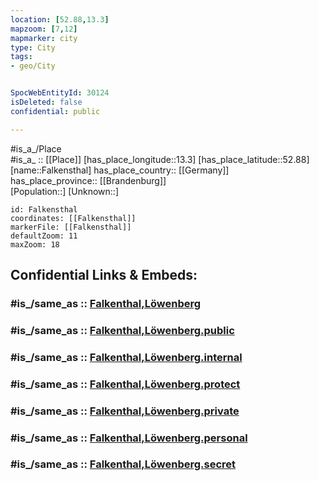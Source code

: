 ```yaml
---
location: [52.88,13.3] 
mapzoom: [7,12] 
mapmarker: city 
type: City
tags:
- geo/City


SpocWebEntityId: 30124
isDeleted: false
confidential: public

---
```

#is_a_/Place  
#is_a_ :: [[Place]] 
[has_place_longitude::13.3] 
[has_place_latitude::52.88] 
[name::Falkensthal] 
has_place_country:: [[Germany]]  
has_place_province:: [[Brandenburg]]  
[Population::] 
[Unknown::] 


```leaflet
id: Falkensthal
coordinates: [[Falkensthal]] 
markerFile: [[Falkensthal]] 
defaultZoom: 11 
maxZoom: 18
```


## Confidential Links & Embeds: 

### #is_/same_as :: [Falkenthal,Löwenberg](/_Standards/Earth/Continent/Europe/Europe~Central/Germany/Germany~East/Brandenburg/counties~Brandenburg/Oberhavel/cities~Oberhavel/Löwenberger_Land/Falkenthal,Löwenberg.md) 

### #is_/same_as :: [Falkenthal,Löwenberg.public](/_public/Earth/Continent/Europe/Europe~Central/Germany/Germany~East/Brandenburg/counties~Brandenburg/Oberhavel/cities~Oberhavel/Löwenberger_Land/Falkenthal,Löwenberg.public.md) 

### #is_/same_as :: [Falkenthal,Löwenberg.internal](/_internal/Earth/Continent/Europe/Europe~Central/Germany/Germany~East/Brandenburg/counties~Brandenburg/Oberhavel/cities~Oberhavel/Löwenberger_Land/Falkenthal,Löwenberg.internal.md) 

### #is_/same_as :: [Falkenthal,Löwenberg.protect](/_protect/Earth/Continent/Europe/Europe~Central/Germany/Germany~East/Brandenburg/counties~Brandenburg/Oberhavel/cities~Oberhavel/Löwenberger_Land/Falkenthal,Löwenberg.protect.md) 

### #is_/same_as :: [Falkenthal,Löwenberg.private](/_private/Earth/Continent/Europe/Europe~Central/Germany/Germany~East/Brandenburg/counties~Brandenburg/Oberhavel/cities~Oberhavel/Löwenberger_Land/Falkenthal,Löwenberg.private.md) 

### #is_/same_as :: [Falkenthal,Löwenberg.personal](/_personal/Earth/Continent/Europe/Europe~Central/Germany/Germany~East/Brandenburg/counties~Brandenburg/Oberhavel/cities~Oberhavel/Löwenberger_Land/Falkenthal,Löwenberg.personal.md) 

### #is_/same_as :: [Falkenthal,Löwenberg.secret](/_secret/Earth/Continent/Europe/Europe~Central/Germany/Germany~East/Brandenburg/counties~Brandenburg/Oberhavel/cities~Oberhavel/Löwenberger_Land/Falkenthal,Löwenberg.secret.md)

